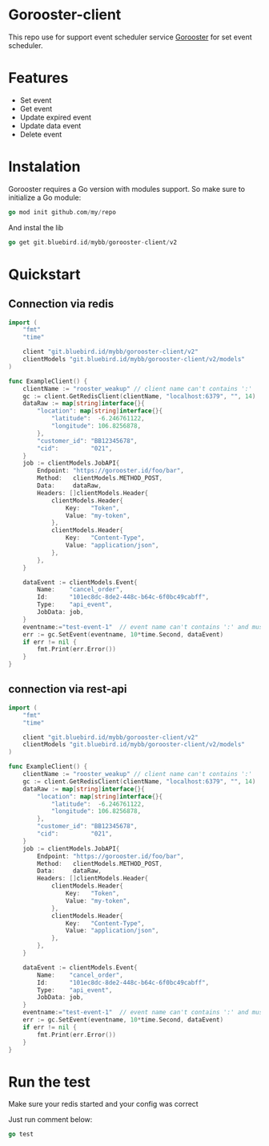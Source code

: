 # Gorooster-client

This repo use for support event scheduler service [Gorooster](https://github.com/LukmanulHakim18/gorooster) for set event scheduler.

# Features

- Set event
- Get event
- Update expired event
- Update data event
- Delete event

# Instalation

Gorooster requires a Go version with modules support. So make sure to initialize a Go module:

```go
go mod init github.com/my/repo
```

And instal the lib

```go
go get git.bluebird.id/mybb/gorooster-client/v2
```

# Quickstart

## Connection via redis

```go
import (
	"fmt"
	"time"

	client "git.bluebird.id/mybb/gorooster-client/v2"
	clientModels "git.bluebird.id/mybb/gorooster-client/v2/models"
)

func ExampleClient() {
	clientName := "rooster_weakup" // client name can't contains ':'
	gc := client.GetRedisClient(clientName, "localhost:6379", "", 14)
	dataRaw := map[string]interface{}{
		"location": map[string]interface{}{
			"latitude":  -6.246761122,
			"longitude": 106.8256878,
		},
		"customer_id": "BB12345678",
		"cid":         "021",
	}
	job := clientModels.JobAPI{
		Endpoint: "https://gorooster.id/foo/bar",
		Method:   clientModels.METHOD_POST,
		Data:     dataRaw,
		Headers: []clientModels.Header{
			clientModels.Header{
				Key:   "Token",
				Value: "my-token",
			},
			clientModels.Header{
				Key:   "Content-Type",
				Value: "application/json",
			},
		},
	}

	dataEvent := clientModels.Event{
		Name:    "cancel_order",
		Id:      "101ec8dc-8de2-448c-b64c-6f0bc49cabff",
		Type:    "api_event",
		JobData: job,
	}
	eventname:="test-event-1"  // event name can't contains ':' and must uniq
	err := gc.SetEvent(eventname, 10*time.Second, dataEvent)
	if err != nil {
		fmt.Print(err.Error())
	}
}
```

## connection via rest-api

```go
import (
	"fmt"
	"time"

	client "git.bluebird.id/mybb/gorooster-client/v2"
	clientModels "git.bluebird.id/mybb/gorooster-client/v2/models"
)

func ExampleClient() {
	clientName := "rooster_weakup" // client name can't contains ':'
	gc := client.GetRedisClient(clientName, "localhost:6379", "", 14)
	dataRaw := map[string]interface{}{
		"location": map[string]interface{}{
			"latitude":  -6.246761122,
			"longitude": 106.8256878,
		},
		"customer_id": "BB12345678",
		"cid":         "021",
	}
	job := clientModels.JobAPI{
		Endpoint: "https://gorooster.id/foo/bar",
		Method:   clientModels.METHOD_POST,
		Data:     dataRaw,
		Headers: []clientModels.Header{
			clientModels.Header{
				Key:   "Token",
				Value: "my-token",
			},
			clientModels.Header{
				Key:   "Content-Type",
				Value: "application/json",
			},
		},
	}

	dataEvent := clientModels.Event{
		Name:    "cancel_order",
		Id:      "101ec8dc-8de2-448c-b64c-6f0bc49cabff",
		Type:    "api_event",
		JobData: job,
	}
	eventname:="test-event-1"  // event name can't contains ':' and must uniq
	err := gc.SetEvent(eventname, 10*time.Second, dataEvent)
	if err != nil {
		fmt.Print(err.Error())
	}
}
```

# Run the test

Make sure your redis started and your config was correct

Just run comment below:

```go
go test
```
